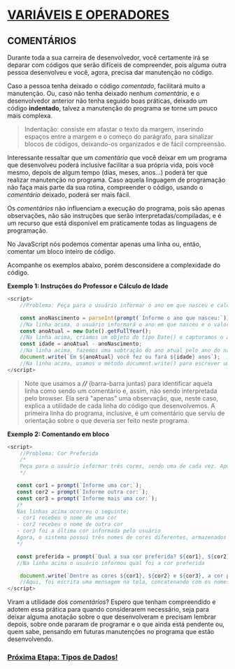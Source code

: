 # <u>**VARIÁVEIS E OPERADORES**</u>

## **COMENTÁRIOS**

Durante toda a sua carreira de desenvolvedor, você certamente irá se deparar com códigos que serão difíceis de compreender, pois alguma outra pessoa desenvolveu e você, agora, precisa dar manutenção no código.

Caso a pessoa tenha deixado o código _comentado_, facilitará muito a manutenção. Ou, caso não tenha deixado nenhum _comentário_, e o desenvolvedor anterior não tenha seguido boas práticas, deixado um código **indentado**, talvez a manutenção do programa se torne um pouco mais complexa.

> Indentação: consiste em afastar o texto da margem, inserindo espaços entre a margem e o começo do parágrafo, para sinalizar blocos de códigos, deixando-os organizados e de fácil compreensão.

Interessante ressaltar que um _comentário_ que você deixar em um programa que desenvolveu poderá inclusive facilitar a sua própria vida, pois você mesmo, depois de algum tempo (dias, meses, anos...) poderá ter que realizar manutenção no programa. Caso aquela linguagem de programação não faça mais parte da sua rotina, compreender o código, usando o _comentário_ deixado, poderá ser mais fácil.

Os _comentários_ não influenciam a execução do programa, pois são apenas observações, não são instruções que serão interpretadas/compiladas, e é um recurso que está disponível em praticamente todas as linguagens de programação.

No JavaScript nós podemos comentar apenas uma linha ou, então, comentar um bloco inteiro de código.

Acompanhe os exemplos abaixo, porém desconsidere a complexidade do código.

**Exemplo 1: Instruções do Professor e Cálculo de Idade**
```javascript
<script>
    //Problema: Peça para o usuário informar o ano em que nasceu e calcule a idade atual do usuário.

    const anoNascimento = parseInt(prompt(`Informe o ano que nasceu:`));
    //Na linha acima, o usuário informará o ano em que nasceu e o valor será convertido para inteiro. O ano será atribuído na const anoNascimento
    const anoAtual = new Date().getFullYear();
    //Na linha acima, criamos um objeto do tipo Date() e capturamos o ano completo, que contém quatro digitos, usando o método getFullYear(). O valor é atribuído na const anoAtual
    const idade = anoAtual - anoNascimento;
    //Na linha acima, fazemos uma subtração do ano atual pelo ano do nascimento e, assim, chegamos na idade do usuário. Este valor será atribuído na const idade
    document.write(`Em ${anoAtual} você fez ou fará ${idade} anos`);
    //Na linha acima, usamos o método document.write() para escrever uma mensagem para o usuário, concatenando com as informações do ano atual e da idade
</script>
```

> Note que usamos a ***//*** (barra-barra juntas) para identificar aquela linha como sendo um comentário e, assim, não sendo interpretada pelo browser. Ela será "apenas" uma observação, que, neste caso, explica a utilidade de cada linha do código que desenvolvemos. A primeira linha do programa, inclusive, é um comentário que serviu de orientação sobre o que deveria ser feito neste programa.

**Exemplo 2: Comentando em bloco**
```javascript
<script>
    //Problema: Cor Preferida
    /*
    Peça para o usuário informar três cores, sendo uma de cada vez. Após, pergunte ao usuário qual a cor preferida dentre as que informou.
    */

   const cor1 = prompt(`Informe uma cor:`);
   const cor2 = prompt(`Informe outra cor:`);
   const cor3 = prompt(`Informe mais uma cor:`);
   /*
   Nas linhas acima ocorreu o seguinte:
   - cor1 recebeu o nome de uma cor
   - cor2 recebeu o nome de outra cor
   - cor3 foi a última cor informada pelo usuário
   Agora, o sistema possui três nomes de cores diferentes, armazenados em memória
   */

   const preferida = prompt(`Qual a sua cor preferida? ${cor1}, ${cor2} ou ${cor3}?`);
   //Na linha acima o usuário informou qual foi a cor preferida

    document.write(`Dentre as cores ${cor1}, ${cor2} e ${cor3}, a cor preferida do usuário é a ${preferida}.`);
    //Aqui, foi escrita uma mensagem na tela, concatenando com os nomes de todas as cores informadas, indicando qual foi a cor preferida do usuário, também usando concatenação de strings para mostrar o nome da cor preferida.
</script>
```

Viram a utilidade dos _comentários_? Espero que tenham compreendido e adotem essa prática para quando considerarem necessário, seja para deixar alguma anotação sobre o que desenvolveram e precisam lembrar depois, sobre onde pararam de programar e o que ainda está pendente ou, quem sabe, pensando em futuras manutenções no programa que estão desenvolvendo.

### [<u>**Próxima Etapa: Tipos de Dados!**</u>](../02_05_tipos_de_dados/README.md)
